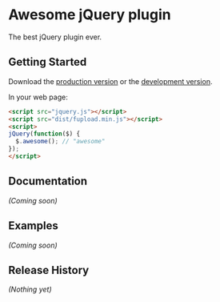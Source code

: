# Awesome jQuery plugin

The best jQuery plugin ever.

## Getting Started

Download the [production version][min] or the [development version][max].

[min]: https://raw.github.com/leihaht/jquery-fupload/master/dist/jquery.fupload.min.js
[max]: https://raw.github.com/leihaht/jquery-fupload/master/dist/jquery.fupload.js

In your web page:

```html
<script src="jquery.js"></script>
<script src="dist/fupload.min.js"></script>
<script>
jQuery(function($) {
  $.awesome(); // "awesome"
});
</script>
```

## Documentation
_(Coming soon)_

## Examples
_(Coming soon)_

## Release History
_(Nothing yet)_
